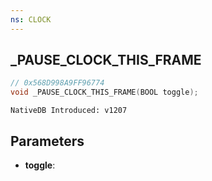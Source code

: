 ```yaml
---
ns: CLOCK
---
```

## _PAUSE_CLOCK_THIS_FRAME

```c
// 0x568D998A9FF96774
void _PAUSE_CLOCK_THIS_FRAME(BOOL toggle);
```

```
NativeDB Introduced: v1207
```

## Parameters
* **toggle**:
